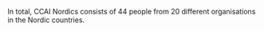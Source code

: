 In total, CCAI Nordics consists of 44 people from 20 different organisations in the Nordic countries.
